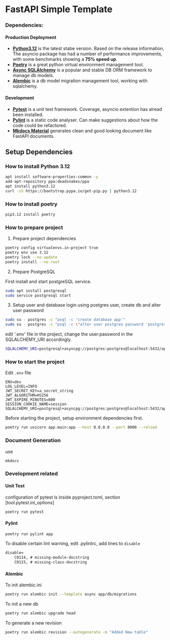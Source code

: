 FastAPI Simple Template
========================

### Dependencies:
#### Production Deployment
- **[Python3.12](https://docs.python.org/3/whatsnew/3.12.html)** is the latest stabe version. Based on the release information, The asyncio package has had a number of performance improvements, with some benchmarks showing a **75% speed up**.
- **[Poetry](https://python-poetry.org/)** is a great python virtual environment management tool.
- **[Async SQLAlchemy](https://docs.sqlalchemy.org/en/20/orm/extensions/asyncio.html)** is a popular and stable DB ORM framework to manage db models.
- **[Alembic](https://alembic.sqlalchemy.org/en/latest/)** is a db model migration management tool, working with sqlalchemy.

#### Development
- **[Pytest](https://docs.pytest.org/en/8.2.x/)** is a unit test framework. Coverage, asyncio extention has alread been installed.
- **[Pylint](https://pylint.readthedocs.io/en/stable/)** is a static code analyser. Can make suggestions about how the code could be refactored.
- **[Mkdocs Material](https://squidfunk.github.io/mkdocs-material/)** generates clean and good looking document like FastAPI documents.


## Setup Dependencies
### How to install Python 3.12
```bash
apt install software-properties-common -y
add-apt-repository ppa:deadsnakes/ppa
apt install python3.12
curl -sS https://bootstrap.pypa.io/get-pip.py | python3.12
```

### How to install poetry
```bash
pip3.12 install poetry
```

### How to prepare project

1. Prepare project dependencies

```bash
poetry config virtualenvs.in-project true
poetry env use 3.12
poetry lock --no-update
poetry install --no-root
```

2. Prepare PostgreSQL

First install and start postgreSQL service.
```bash
sudo apt install postgresql
sudo service postgresql start
```

3. Setup user and database
login using postgres user, create db and alter user password
```bash
sudo su - postgres -c "psql -c 'create database app'"
sudo su - postgres -c "psql -c \"alter user postgres password 'postgres'\""
```

edit '.env' file in the project, change the user:password in the SQLALCHEMY_URI accordingly.
```bash
SQLALCHEMY_URI=postgresql+asyncpg://postgres:postgres@localhost:5432/app
```

### How to start the project
Edit `.env` file
```
ENV=dev
LOG_LEVEL=INFO
JWT_SECRET_KEY=a_secret_string
JWT_ALGORITHM=HS256
JWT_EXPIRE_MINUTES=600
SESSION_COOKIE_NAME=session
SQLALCHEMY_URI=postgresql+asyncpg://postgres:postgres@localhost:5432/app
```

Before starting the project, setup environment dependencies first.
```bash
poetry run uvicorn app.main:app --host 0.0.0.0 --port 8000 --reload
```

### Document Generation

use 
```bash
mkdocs 
```

### Development related 

#### Unit Test
configuration of pytest is inside pyproject.toml, section \[tool.pytest.ini_options\]
```bash
poetry run pytest
```

#### Pylint

```bash
poetry run pylint app
```

To disable certain lint warning, edit .pylintrc, add lines to `disable`
```txt
disable=
    C0114, # missing-module-docstring
    C0115, # missing-class-docstring
```


#### Alembic
To init alembic.ini
```bash
poetry run alembic init --template async app/db/migrations
```
To init a new db
```bash
poetry run alembic upgrade head

```

To generate a new revision

```bash
poetry run alembic revision --autogenerate -m "Added New table"
```
